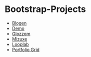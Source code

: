 # Bootstrap-Projects

- [Blogen](
https://hastisutaria.github.io/Bootstrap-Projects/blogen/index.html)
- [Demo](
https://hastisutaria.github.io/Bootstrap-Projects/demo/index.html)
- [Glozzom](https://hastisutaria.github.io/Bootstrap-Projects/glozzom/index.html)
- [Mizuxe](https://hastisutaria.github.io/Bootstrap-Projects/mizuxe/index.html)
- [Looplab](
https://hastisutaria.github.io/Bootstrap-Projects/looplab/index.html)
- [Portfolio Grid](https://hastisutaria.github.io/Bootstrap-Projects/portfoilogrid/index.html)


